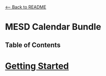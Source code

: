 [<-- Back to README](README.md)

MESD Calendar Bundle
====================
Table of Contents
---------------------
# [Getting Started](getting_started.md)